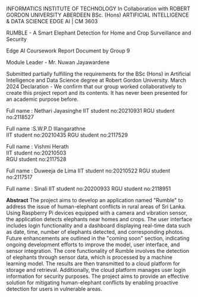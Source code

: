 INFORMATICS INSTITUTE OF TECHNOLOGY
In Collaboration with
ROBERT GORDON UNIVERSITY ABERDEEN
BSc. (Hons) ARTIFICIAL INTELLIGENCE & DATA SCIENCE 
EDGE AI | CM 3603 

RUMBLE - A Smart Elephant Detection for Home and Crop Surveillance and Security

Edge AI Coursework Report Document by Group 9                

Module Leader - Mr. Nuwan Jayawardene

Submitted partially fulfilling the requirements for the BSc (Hons) in Artificial Intelligence and Data Science degree at Robert Gordon University. March 2024 
Declaration - We confirm that our group worked collaboratively to create this project report and its contents. It has never been presented for an academic purpose before.

Full name : Nethari Jayasinghe
IIT student no:20210931
RGU student no:2118527   

Full name :S.W.P.D Illangarathne                                                                     
IIT student no:20210435 
RGU student no:2117529

Full name : Vishmi Herath                                                                            
IIT student no:20210503                                                                                                  
RGU student no:2117528      

Full name : Duweeja de Lima
IIT student no:20210522
RGU student no:2117517

Full name : Sinali 
IIT student no:20200933
RGU student no:2118951


**Abstract**
The project aims to develop an application named "Rumble" to address the issue of human-elephant conflicts in rural areas of Sri Lanka. Using Raspberry Pi devices equipped with a camera and vibration sensor, the application detects elephants near homes and crops. The user interface includes login functionality and a dashboard displaying real-time data such as date, time, number of elephants detected, and corresponding photos. Future enhancements are outlined in the "coming soon" section, indicating ongoing development efforts to improve the model, user interface, and sensor integration. The core functionality of Rumble involves the detection of elephants through sensor data, which is processed by a machine learning model. The results are then transmitted to a cloud platform for storage and retrieval. Additionally, the cloud platform manages user login information for security purposes. The project aims to provide an effective solution for mitigating human-elephant conflicts by enabling proactive detection for users in vulnerable areas.
